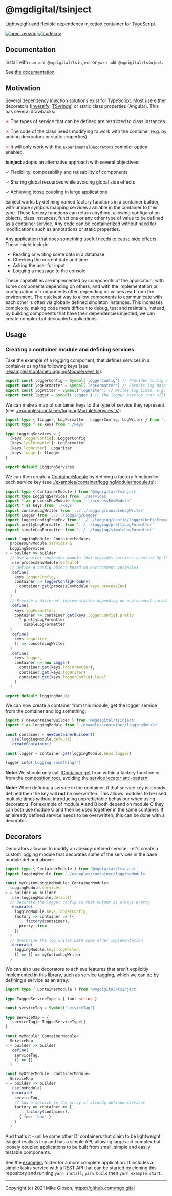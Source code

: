 # @mgdigital/tsinject

Lightweight and flexible dependency injection container for TypeScript.

[![npm version](https://badge.fury.io/js/@mgdigital%2Ftsinject.svg)](https://badge.fury.io/js/@mgdigital%2Ftsinject) [![codecov](https://codecov.io/gh/mgdigital/tsinject/branch/main/graph/badge.svg)](https://codecov.io/gh/mgdigital/tsinject)

## Documentation

Install with `npm add @mgdigital/tsinject` or `yarn add @mgdigital/tsinject`.

See [the documentation](https://mgdigital.github.io/tsinject/).

## Motivation

Several dependency injection solutions exist for TypeScript. Most use either decorators ([Inversify](https://github.com/inversify/InversifyJS); [TSyringe](https://github.com/microsoft/tsyringe)) or static class properties (Angular). This has several drawbacks:

<span style="color:red">&cross;</span> The types of service that can be defined are restricted to class instances.

<span style="color:red">&cross;</span> The code of the class needs modifying to work with the container (e.g. by adding decorators or static properties).

<span style="color:red">&cross;</span> It will only work with the `experimentalDecorators` compiler option enabled.

**tsinject** adopts an alternative approach with several objectives:

<span style="color:green">&check;</span> Flexibility, composability and reusability of components

<span style="color:green">&check;</span> Sharing global resources while avoiding global side effects

<span style="color:green">&check;</span> Achieving loose coupling in large applications

tsinject works by defining named factory functions in a container builder, with unique symbols mapping services available in the container to their type. These factory functions can return anything, allowing configuration objects, class instances, functions or any other type of value to be defined as a container service. Any code can be containerized without need for modifications such as annotations or static properties.

Any application that does something useful needs to cause side effects. These might include:

- Reading or writing some data in a database
- Checking the current date and time
- Asking the user for input
- Logging a message to the console

These capabilities are implemented by components of the application, with some components depending on others, and with the implementation or configuration of components often depending on values read from the environment. The quickest way to allow components to communicate with each other is often via globally defined singleton instances. This increases complexity, making code more difficult to debug, test and maintain. Instead, by building components that have their dependencies injected, we can create complex but decoupled applications.

## Usage

### Creating a container module and defining services

Take the example of a logging component, that defines services in a container using the following keys (see [./examples/container/loggingModule/keys.ts](https://github.com/mgdigital/tsinject/blob/main/examples/container/loggingModule/keys.ts)):

```typescript
export const loggerConfig = Symbol('loggerConfig') // Provides config values for other logger services
export const logFormatter = Symbol('logFormatter') // Formats log data to a log line string
export const logWriter = Symbol('logWriter') // Writes log lines, e.g. to the console or to a file
export const logger = Symbol('logger') // The logger service that will be used by consumers of this component
```

We can make a map of container keys to the type of service they represent (see [./examples/container/loggingModule/services.ts](https://github.com/mgdigital/tsinject/blob/main/examples/container/loggingModule/services.ts)):

```typescript
import type { ILogger, LogFormatter, LoggerConfig, LogWriter } from '../../logging/types'
import type * as keys from './keys'

type LoggingServices = {
  [keys.loggerConfig]: LoggerConfig
  [keys.logFormatter]: LogFormatter
  [keys.logWriter]: LogWriter
  [keys.logger]: ILogger
}

export default LoggingServices
```

We can then create a [ContainerModule](https://mgdigital.github.io/tsinject/modules.html#ContainerModule) by defining a factory function for each service key (see [./examples/container/loggingModule/module.ts](https://github.com/mgdigital/tsinject/blob/main/examples/container/loggingModule/module.ts)):

```typescript
import type { ContainerModule } from '@mgdigital/tsinject'
import type LoggingServices from './services'
import * as processEnvModule from '../processEnvModule'
import * as keys from './keys'
import consoleLogWriter from '../../logging/consoleLogWriter'
import Logger from '../../logging/Logger'
import loggerConfigFromEnv from '../../logging/config/loggerConfigFromEnv'
import prettyLogFormatter from '../../logging/prettyLogFormatter'
import simpleLogFormatter from '../../logging/simpleLogFormatter'

const loggingModule: ContainerModule<
  processEnvModule.services &
  LoggingServices
> = builder => builder
  // Use another container module that provides services required by this one
  .use(processEnvModule.default)
  // Define a config object based on environment variables
  .define(
    keys.loggerConfig,
    container => loggerConfigFromEnv(
      container.get(processEnvModule.keys.processEnv)
    )
  )
  // Provide a different implementation depending on environment variable configuration
  .define(
    keys.logFormatter,
    container => container.get(keys.loggerConfig).pretty
      ? prettyLogFormatter
      : simpleLogFormatter
  )
  .define(
    keys.logWriter,
    () => consoleLogWriter
  )
  .define(
    keys.logger,
    container => new Logger(
      container.get(keys.logFormatter),
      container.get(keys.logWriter),
      container.get(keys.loggerConfig).level
    )
  )

export default loggingModule
```

We can now create a container from this module, get the logger service from the container and log something:

```typescript
import { newContainerBuilder } from '@mgdigital/tsinject'
import * as loggingModule from './examples/container/loggingModule'

const container = newContainerBuilder()
  .use(loggingModule.default)
  .createContainer()

const logger = container.get(loggingModule.keys.logger)

logger.info('Logging something!')
```

**Note:** We should only call [IContainer.get](https://mgdigital.github.io/tsinject/interfaces/IContainer.html#get) from within a factory function or from the [composition root](https://freecontent.manning.com/dependency-injection-in-net-2nd-edition-understanding-the-composition-root/), avoiding the [service locator anti-pattern](https://freecontent.manning.com/the-service-locator-anti-pattern/).

**Note:** When defining a service in the container, if that service key is already defined then the key will **not** be overwritten. This allows modules to be used multiple times without introducing unpredictable behaviour when using decorators. For example of module A and B both depend on module C they can both use module C and then be used together in the same container. If an already defined service needs to be overwritten, this can be done with a decorator.

## Decorators

Decorators allow us to modify an already-defined service. Let's create a custom logging module that decorates some of the services in the base module defined above:


```typescript
import type { ContainerModule } from '@mgdigital/tsinject'
import loggingModule from './examples/container/loggingModule'

const myCustomLoggingModule: ContainerModule<
  loggingModule.services
> = builder => builder
  .use(loggingModule.default)
  // Decorate the logger config so that output is always pretty
  .decorate(
    loggingModule.keys.loggerConfig,
    factory => container => ({
      ...factory(container),
      pretty: true
    })
  )
  // Overwrite the log writer with some other implementation
  .decorate(
    loggingModule.keys.logWriter,
    () => () => myCustomLogWriter
  )
```

We can also use decorators to achieve features that aren't explicitly implemented in this library, such as service tagging, which we can do by defining a service as an array:

```typescript
import type { ContainerModule } from '@mgdigital/tsinject'

type TaggedServiceType = { foo: string }

const serviceTag = Symbol('serviceTag')

type ServiceMap = {
  [serviceTag]: TaggedServiceType[]
}

const myModule: ContainerModule<
  ServiceMap
> = builder => builder
  .define(
    serviceTag,
    () => []
  )

const myOtherModule: ContainerModule<
  ServiceMap
> = builder => builder
  .use(myModule)
  .decorate(
    serviceTag,
    // Add a service to the array of already defined services
    factory => container => [
      ...factory(container),
      { foo: 'bar' }
    ]
  )
```

And that's it - unlike some other DI containers that claim to be lightweight, tsinject really is tiny and has a simple API, allowing large and complex but loosely coupled applications to be built from small, simple and easily testable components.

See the [examples](https://github.com/mgdigital/tsinject/tree/main/examples) folder for a more complete application. It includes a simple tasks service with a REST API that can be started by cloning this repository and running `yarn install`, `yarn build` then `yarn example:start`.

---

Copyright (c) 2021 Mike Gibson, https://github.com/mgdigital
